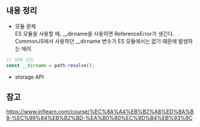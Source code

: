 
## 내용 정리

- 모듈 문제  
ES 모듈을 사용할 때, __dirname을 사용하면 ReferenceError가 생긴다.  
CommonJS에서 사용하던 __dirname 변수가 ES 모듈에서는 없기 떄문에 발생하는 에러.  
```javascript
// 대체 코드
const __dirname = path.resolve();
```

- storage API


## 참고
https://www.inflearn.com/course/%EC%8A%A4%EB%B2%A8%ED%8A%B8-%EC%99%84%EB%B2%BD-%EA%B0%80%EC%9D%B4%EB%93%9C